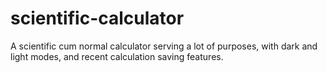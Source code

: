# scientific-calculator
 A scientific cum normal calculator serving a lot of purposes, with dark and light modes, and recent calculation saving features.
